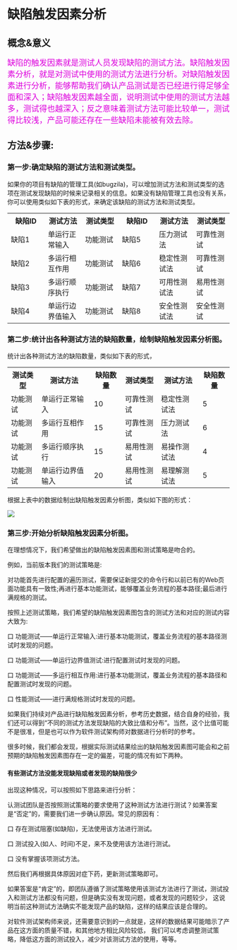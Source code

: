 #  缺陷触发因素分析

## 概念&意义

<font color="#dd00dd" size="4" face="楷体">缺陷的触发因素就是测试人员发现缺陷的测试方法。缺陷触发因素分析，就是对测试中使用的测试方法进行分析。对缺陷触发因素进行分析，能够帮助我们确认产品测试是否已经进行得足够全面和深入；缺陷触发因素越全面，说明测试中使用的测试方法越多，测试得也越深入；反之意味着测试方法可能比较单一，测试得比较浅，产品可能还存在一些缺陷未能被有效去除。</font>

## 方法&步骤:
### 第一步:确定缺陷的测试方法和测试类型。
如果你的项目有缺陷的管理工具(如bugzila)，可以增加测试方法和测试类型的选项在测试发现缺陷的时候来记录相关的信息。如果没有缺陷管理工具也没有关系，你可以使用类似如下表的形式，来确定该缺陷的测试方法和测试类型。   
<table>
	<tr>
		<th width="125px">缺陷ID</th>
		<th width="125px">测试方法</th>
		<th width="125px">测试类型</th>
		<th width="125px">缺陷ID</th>
		<th width="125px">测试方法</th>
		<th width="125px">测试类型</th>
	</tr>
	<tr>
		<td>缺陷1</td>
		<td>单运行正常输入</td>
		<td>功能测试</td>
		<td>缺陷5</td>
		<td>压力测试法</td>
		<td>可靠性测试</td>
	</tr>
	<tr>
		<td>缺陷2</td>
		<td>多运行相互作用</td>
		<td>功能测试</td>
		<td>缺陷6</td>
		<td>稳定性测试法</td>
		<td>可靠性测试</td>
	</tr>
	<tr>
		<td>缺陷3</td>
		<td>多运行顺序执行</td>
		<td>功能测试</td>
		<td>缺陷7</td>
		<td>可用性测试法</td>
		<td>易用性测试</td>
	</tr>
	<tr>
		<td>缺陷4</td>
		<td>单运行边界值输入</td>
		<td>功能测试</td>
		<td>缺陷8</td>
		<td>安全性测试法</td>
		<td>安全性测试</td>
	</tr>	
</table>

### 第二步:统计出各种测试方法的缺陷数量，绘制缺陷触发因素分析图。
统计出各种测试方法的缺陷数量，类似如下表的形式，
<table>
	<tr>
		<th>测试类型</th>
		<th>测试方法</th>
		<th>缺陷数量</th>
		<th>测试类型</th>
		<th>测试方法</th>
		<th>缺陷数量</th>		
	</tr>
	<tr>
		<td>功能测试</td>
		<td>单运行正常输入</td>
		<td>10</td>
		<td>可靠性测试</td>
		<td>稳定性测试法</td>
		<td>5</td>
	</tr>
	<tr>
		<td>功能测试</td>
		<td>多运行互相作用</td>
		<td>15</td>
		<td>可靠性测试</td>
		<td>压力测试法</td>
		<td>6</td>
	</tr>
	<tr>
		<td>功能测试</td>
		<td>多运行顺序执行</td>
		<td>15</td>
		<td>易用性测试</td>
		<td>易操作测试法</td>
		<td>4</td>
	</tr>
	<tr>
		<td>功能测试</td>
		<td>单运行边界值输入</td>
		<td>20</td>
		<td>易用性测试</td>
		<td>易理解测试法</td>
		<td>5</td>
	</tr>	
</table>

根据上表中的数据绘制出缺陷触发因素分析图，类似如下图的形式：

![](https://shen89s.github.io/resFiles/r2/缺陷触发因素分析图.jpg)

### 第三步:开始分析缺陷触发因素分析图。

在理想情况下，我们希望做出的缺陷触发因素图和测试策略是吻合的。

例如，当前版本我们的测试策略是:

对功能首先进行配置的遍历测试，需要保证新提交的命令行和以前已有的Web页面功能具有一致性;再进行基本功能测试，能够覆盖业务流程的基本路径;最后进行满规格的测试。

按照上述测试策略，我们希望的缺陷触发因素图包含的测试方法和对应的测试内容大致为:

口  功能测试——单运行正常输入:进行基本功能测试，覆盖业务流程的基本路径测试时发现的问题。

口  功能测试——单运行边界值测试:进行配置测试时发现的问题。

口  功能测试——多运行相互作用:进行基本功能测试，覆盖业务流程的基本路径和配置测试时发现的问题。

口  性能测试——进行满规格测试时发现的问题。

如果我们持续对产品进行缺陷触发因素分析，参考历史数据，结合自身的经验，我们还可以得到“不同的测试方法发现缺陷的大致比值和分布”。当然，这个比值可能不是很准，但是也可以作为软件测试架构师对数据进行分析时的参考。

很多时候，我们都会发现，根据实际测试结果绘出的缺陷触发因素图可能会和之前预期的缺陷触发因素图存在一定的偏差，可能的情况有如下两种。

#### 有些测试方法没能发现缺陷或者发现的缺陷很少
出现这种情况，可以按照如下思路来进行分析：

认测试团队是否按照测试策略的要求使用了这种测试方法进行测试？如果答案是“否定”的，需要我们进一步确认原因。常见的原因有：

口  存在测试阻塞(如缺陷)，无法使用该方法进行测试。

口  测试投入(如人、时间)不足，来不及使用该方法进行测试。

口  没有掌握该项测试方法。

然后我们再根据具体原因对症下药，更新测试策略即可。

如果答案是“肯定”的，即团队遵循了测试策略使用该测试方法进行了测试，测试投入和测试方法都没有问题，但是确实没有发现问题，或者发现的问题较少，
这说明当前这种测试方法确实不能发现产品的缺陷，这样的结果应该是合理的。

对软件测试架构师来说，还需要意识到的一点就是，这样的数据结果可能暗示了产品在这方面的质量不错，和其他地方相比风险较低，
我们可以考虑调整测试策略，降低这方面的测试投入，减少对该测试方法的使用，等等。

